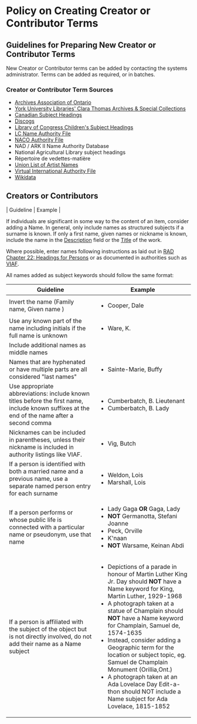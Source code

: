 # Policy on Creating Creator or Contributor Terms

## Guidelines for Preparing New Creator or Contributor Terms

New Creator or Contributor terms can be added by contacting the systems administrator. Terms can be added as required, or in batches.

### Creator or Contributor Term Sources

* [Archives Association of Ontario](https://www.archeion.ca/actor/browse)
* [York University Libraries' Clara Thomas Archives & Special Collections](https://atom.library.yorku.ca/index.php/actor/browse)
* [Canadian Subject Headings](https://www.bac-lac.gc.ca/eng/services/canadian-subject-headings/Pages/canadian-subject-headings.aspx?=undefined&wbdisable=true)
* [Discogs](https://www.discogs.com)
* [Library of Congress Children's Subject Headings](https://id.loc.gov/authorities/childrensSubjects.html)
* [LC Name Authority File](https://id.loc.gov/authorities/names.html)
* [NACO Authority File](https://www.loc.gov/aba/pcc/naco/nacopara.html)
* NAD / ARK II Name Authority Database
* National Agricultural Library subject headings
* Répertoire de vedettes-matière
* [Union List of Artist Names](https://www.getty.edu/research/tools/vocabularies/ulan/)
* [Virtual International Authority File](https://viaf.org/)
* [Wikidata](https://www.wikidata.org/wiki/Wikidata:Main_Page)

## Creators or Contributors
| Guideline | Example |

If individuals are significant in some way to the content of an item, consider adding a Name. In general, only include names as structured subjects if a surname is known. If only a first name, given names or nickname is known, include the name in the [Description](https://github.com/yorkulibraries/yudl-map/blob/main/metadata-input-guidelines/description.md) field or the [Title](https://github.com/yorkulibraries/yudl-map/blob/main/metadata-input-guidelines/title.md) of the work.  

Where possible, enter names following instructions as laid out in [RAD Chapter 22: Headings for Persons](http://www.cdncouncilarchives.ca/RAD/RAD_Chapter22_March2008.pdf) or as documented in authorities such as [VIAF](https://viaf.org/).

All names added as subject keywords should follow the same format:

| Guideline | Example |
| --------- | ------- |
| Invert the name (Family name, Given name ) | <ul><li>Cooper, Dale</li></ul> |
| Use any known part of the name including initials if the full name is unknown | <ul><li>Ware, K.</li></ul> |
| Include additional names as middle names | |
| Names that are hyphenated or have multiple parts are all considered "last names" | <ul><li>Sainte-Marie, Buffy</li></ul> |
| Use appropriate abbreviations: include known titles before the first name, include known suffixes at the end of the name after a second comma | <ul><li>Cumberbatch, B. Lieutenant</li><li>Cumberbatch, B. Lady</li></ul>|
| Nicknames can be included in parentheses, unless their nickname is included in authority listings like VIAF. | <ul><li>Vig, Butch </li></ul> |
| If a person is identified with both a married name and a previous name, use a separate named person entry for each surname | <ul><li>Weldon, Lois</li><li>Marshall, Lois</li></ul>|
| If a person performs or whose public life is connected with a particular name or pseudonym, use that name|<ul><li>Lady Gaga **OR** Gaga, Lady</li><li>**NOT** Germanotta, Stefani Joanne</li><li>Peck, Orville</li><li>K'naan</li><li>**NOT** Warsame, Keinan Abdi</li>|
| If a person is affiliated with the subject of the object but is not directly involved, do not add their name as a Name subject | <ul><li>Depictions of a parade in honour of Martin Luther King Jr. Day should **NOT** have a Name keyword for King, Martin Luther, 1929-1968</li><li>A photograph taken at a statue of Champlain should **NOT** have a Name keyword for Champlain, Samuel de, 1574-1635</li><li>Instead, consider adding a Geographic term for the location or subject topic, eg. Samuel de Champlain Monument (Orillia,Ont.)</li><li>A photograph taken at an Ada Lovelace Day Edit-a-thon should NOT include a Name subject for Ada Lovelace, 1815-1852</li></ul>|
   
